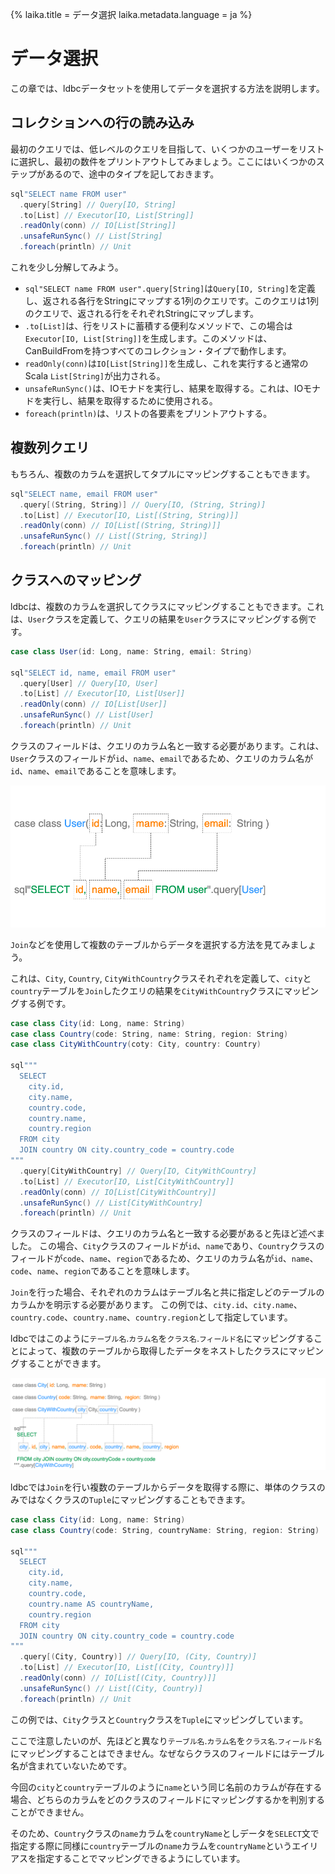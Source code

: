 {%
  laika.title = データ選択
  laika.metadata.language = ja
%}

# データ選択

この章では、ldbcデータセットを使用してデータを選択する方法を説明します。

## コレクションへの行の読み込み

最初のクエリでは、低レベルのクエリを目指して、いくつかのユーザーをリストに選択し、最初の数件をプリントアウトしてみましょう。ここにはいくつかのステップがあるので、途中のタイプを記しておきます。

```scala
sql"SELECT name FROM user"
  .query[String] // Query[IO, String]
  .to[List] // Executor[IO, List[String]]
  .readOnly(conn) // IO[List[String]]
  .unsafeRunSync() // List[String]
  .foreach(println) // Unit
```

これを少し分解してみよう。

- `sql"SELECT name FROM user".query[String]`は`Query[IO, String]`を定義し、返される各行をStringにマップする1列のクエリです。このクエリは1列のクエリで、返される行をそれぞれStringにマップします。
- `.to[List]`は、行をリストに蓄積する便利なメソッドで、この場合は`Executor[IO, List[String]]`を生成します。このメソッドは、CanBuildFromを持つすべてのコレクション・タイプで動作します。
- `readOnly(conn)`は`IO[List[String]]`を生成し、これを実行すると通常のScala `List[String]`が出力される。
- `unsafeRunSync()`は、IOモナドを実行し、結果を取得する。これは、IOモナドを実行し、結果を取得するために使用される。
- `foreach(println)`は、リストの各要素をプリントアウトする。

## 複数列クエリ

もちろん、複数のカラムを選択してタプルにマッピングすることもできます。

```scala
sql"SELECT name, email FROM user"
  .query[(String, String)] // Query[IO, (String, String)]
  .to[List] // Executor[IO, List[(String, String)]]
  .readOnly(conn) // IO[List[(String, String)]]
  .unsafeRunSync() // List[(String, String)]
  .foreach(println) // Unit
```

## クラスへのマッピング

ldbcは、複数のカラムを選択してクラスにマッピングすることもできます。これは、`User`クラスを定義して、クエリの結果を`User`クラスにマッピングする例です。

```scala 3
case class User(id: Long, name: String, email: String)

sql"SELECT id, name, email FROM user"
  .query[User] // Query[IO, User]
  .to[List] // Executor[IO, List[User]]
  .readOnly(conn) // IO[List[User]]
  .unsafeRunSync() // List[User]
  .foreach(println) // Unit
```

クラスのフィールドは、クエリのカラム名と一致する必要があります。これは、`User`クラスのフィールドが`id`、`name`、`email`であるため、クエリのカラム名が`id`、`name`、`email`であることを意味します。

![Selecting Data](../../img/data_select.png)

`Join`などを使用して複数のテーブルからデータを選択する方法を見てみましょう。

これは、`City`, `Country`, `CityWithCountry`クラスそれぞれを定義して、`city`と`country`テーブルを`Join`したクエリの結果を`CityWithCountry`クラスにマッピングする例です。

```scala 3
case class City(id: Long, name: String)
case class Country(code: String, name: String, region: String)
case class CityWithCountry(coty: City, country: Country)

sql"""
  SELECT
    city.id,
    city.name,
    country.code,
    country.name,
    country.region
  FROM city
  JOIN country ON city.country_code = country.code
"""
  .query[CityWithCountry] // Query[IO, CityWithCountry]
  .to[List] // Executor[IO, List[CityWithCountry]]
  .readOnly(conn) // IO[List[CityWithCountry]]
  .unsafeRunSync() // List[CityWithCountry]
  .foreach(println) // Unit
```

クラスのフィールドは、クエリのカラム名と一致する必要があると先ほど述べました。
この場合、`City`クラスのフィールドが`id`、`name`であり、`Country`クラスのフィールドが`code`、`name`、`region`であるため、クエリのカラム名が`id`、`name`、`code`、`name`、`region`であることを意味します。

`Join`を行った場合、それぞれのカラムはテーブル名と共に指定しどのテーブルのカラムかを明示する必要があります。 
この例では、`city.id`、`city.name`、`country.code`、`country.name`、`country.region`として指定しています。

ldbcではこのように`テーブル名`.`カラム名`を`クラス名`.`フィールド名`にマッピングすることによって、複数のテーブルから取得したデータをネストしたクラスにマッピングすることができます。

![Selecting Data](../../img/data_multi_select.png)

ldbcでは`Join`を行い複数のテーブルからデータを取得する際に、単体のクラスのみではなくクラスの`Tuple`にマッピングすることもできます。

```scala 3
case class City(id: Long, name: String)
case class Country(code: String, countryName: String, region: String)

sql"""
  SELECT
    city.id,
    city.name,
    country.code,
    country.name AS countryName,
    country.region
  FROM city
  JOIN country ON city.country_code = country.code
"""
  .query[(City, Country)] // Query[IO, (City, Country)]
  .to[List] // Executor[IO, List[(City, Country)]]
  .readOnly(conn) // IO[List[(City, Country)]]
  .unsafeRunSync() // List[(City, Country)]
  .foreach(println) // Unit
```

この例では、`City`クラスと`Country`クラスを`Tuple`にマッピングしています。

ここで注意したいのが、先ほどと異なり`テーブル名`.`カラム名`を`クラス名`.`フィールド名`にマッピングすることはできません。なぜならクラスのフィールドにはテーブル名が含まれていないためです。

今回の`city`と`country`テーブルのように`name`という同じ名前のカラムが存在する場合、どちらのカラムをどのクラスのフィールドにマッピングするかを判別することができません。

そのため、`Country`クラスの`name`カラムを`countryName`としデータを`SELECT`文で指定する際に同様に`country`テーブルの`name`カラムを`countryName`というエイリアスを指定することでマッピングできるようにしています。

